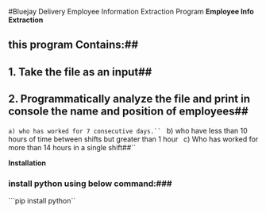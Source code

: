 #Bluejay Delivery Employee Information Extraction Program
**Employee Info Extraction**
## this program Contains:##
## 1. Take the file as an input##
## 2. Programmatically analyze the file and print in console the name and position of employees## 
   ```a) who has worked for 7 consecutive days.``
   ```   b) who have less than 10 hours of time between shifts but greater than 1 hour``
     `` c) Who has worked for more than 14 hours in a single shift##``

**Installation**
### install python using below command:###
```pip install python``
